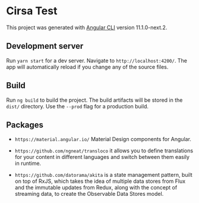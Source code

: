 # Cirsa Test

This project was generated with [Angular CLI](https://github.com/angular/angular-cli) version 11.1.0-next.2.

## Development server

Run `yarn start` for a dev server. Navigate to `http://localhost:4200/`. The app will automatically reload if you change any of the source files.

## Build

Run `ng build` to build the project. The build artifacts will be stored in the `dist/` directory. Use the `--prod` flag for a production build.

## Packages

- `https://material.angular.io/` Material Design components for Angular.

- `https://github.com/ngneat/transloco` it allows you to define translations for your content in different languages and switch between them easily in runtime.

- `https://github.com/datorama/akita` is a state management pattern, built on top of RxJS, which takes the idea of multiple data stores from Flux and the immutable updates from Redux, along with the concept of streaming data, to create the Observable Data Stores model.